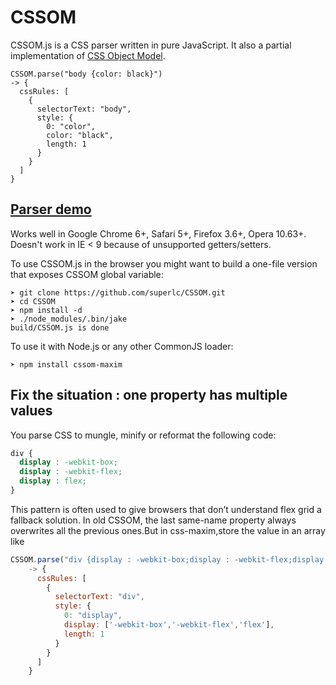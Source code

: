 # CSSOM

CSSOM.js is a CSS parser written in pure JavaScript. It also a partial implementation of [CSS Object Model](http://dev.w3.org/csswg/cssom/). 

    CSSOM.parse("body {color: black}")
    -> {
      cssRules: [
        {
          selectorText: "body",
          style: {
            0: "color",
            color: "black",
            length: 1
          }
        }
      ]
    }


## [Parser demo](http://nv.github.com/CSSOM/docs/parse.html)

Works well in Google Chrome 6+, Safari 5+, Firefox 3.6+, Opera 10.63+.
Doesn't work in IE < 9 because of unsupported getters/setters.

To use CSSOM.js in the browser you might want to build a one-file version that exposes CSSOM global variable:

    ➤ git clone https://github.com/superlc/CSSOM.git
    ➤ cd CSSOM
    ➤ npm install -d
    ➤ ./node_modules/.bin/jake
    build/CSSOM.js is done

To use it with Node.js or any other CommonJS loader:

    ➤ npm install cssom-maxim

## Fix the situation : one property has multiple values

You parse CSS to mungle, minify or reformat the following code:

```css
div {
  display : -webkit-box;
  display : -webkit-flex;
  display : flex;
}
```

This pattern is often used to give browsers that don’t understand flex grid a fallback solution.
In old CSSOM, the last same-name property always overwrites all the previous ones.But in css-maxim,store the value in an array like

```javascript
CSSOM.parse("div {display : -webkit-box;display : -webkit-flex;display : flex;}")
    -> {
      cssRules: [
        {
          selectorText: "div",
          style: {
            0: "display",
            display: ['-webkit-box','-webkit-flex','flex'],
            length: 1
          }
        }
      ]
    }
```
